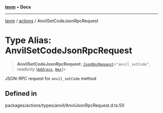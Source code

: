 [**tevm**](../../README.md) • **Docs**

***

[tevm](../../modules.md) / [actions](../README.md) / AnvilSetCodeJsonRpcRequest

# Type Alias: AnvilSetCodeJsonRpcRequest

> **AnvilSetCodeJsonRpcRequest**: [`JsonRpcRequest`](../../index/type-aliases/JsonRpcRequest.md)\<`"anvil_setCode"`, readonly [[`Address`](../../index/type-aliases/Address.md), [`Hex`](../../index/type-aliases/Hex.md)]\>

JSON-RPC request for `anvil_setCode` method

## Defined in

packages/actions/types/anvil/AnvilJsonRpcRequest.d.ts:50
